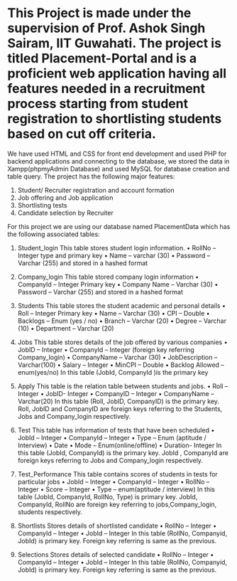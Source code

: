 # This Project is made under the supervision of Prof. Ashok Singh Sairam, IIT Guwahati. The project is titled Placement-Portal and is a proficient web application having all features needed in a recruitment process starting from student registration to shortlisting students based on cut off criteria.

We have used HTML and CSS for front end development and used PHP for backend applications and connecting to the database, we stored the data in Xampp(phpmyAdmin Database) and used MySQL for database creation and table query.
The project has the following major features:
1. Student/ Recruiter registration and account formation
2. Job offering and Job application
3. Shortlisting tests
4. Candidate selection by Recruiter


For this project we are using our database named PlacementData which has the following associated tables:

1. Student_login
This table stores student login information.
•	RollNo – Integer type and primary key
•	Name – varchar (30)
•	Password – Varchar (255)  and stored in a hashed format

2. Company_login
This table stored company login information
•	CompanyId – Integer Primary key
•	Company Name – Varchar (30)
•	Password – Varchar (255) and stored in a hashed format

3. Students
This table stores the student academic and personal details
•	Roll – Integer Primary key 
•	Name – Varchar (30)
•	CPI – Double
•	Backlogs – Enum (yes / no)
•	Branch – Varchar (20)
•	Degree – Varchar (10)
•	Department – Varchar (20)

4. Jobs
This table stores details of the job offered by various companies
•	JobID – Integer 
•	CompanyId – Integer (foreign key referring Company_login) 
•	CompanyName – Varchar (30)
•	JobDescription – Varchar(100)
•	Salary – Integer
•	MinCPI – Double
•	Backlog Allowed – enum(yes/no)
In this table (JobId, CompanyId )is the primary key

5. Apply
This table is the relation table between students and jobs.
•	Roll – Integer
•	JobID- Integer
•	CompanyID – Integer
•	CompanyName – Varchar(20)
In this table (Roll, JobID, CompanyID) is the primary key.
Roll, JobID and CompanyID are foreign keys referring to the Students, Jobs and Company_login respectively.

6. Test
This table has information of tests that have been scheduled
•	JobId – Integer
•	CompanyId – Integer
•	Type – Enum (aptitude / Interview)
•	Date 
•	Mode – Enum(online/offline)
•	Duration- Integer
In this table (JobId, CompanyId) is the primary key.
JobId , CompanyId are foreign keys referring to Jobs and Company_login respectively.

7. Test_Performance
This table contains scores of students in tests for particular jobs
•	JobId – Integer
•	CompanyId – Integer
•	RollNo – Integer
•	Score – Integer
•	Type – enum(aptitude / interview)
In this table (JobId, CompanyId, RollNo, Type) is primary key.
JobId, CompanyId, RollNo are foreign key referring to jobs,Company_login, students respectively.

8. Shortlists
Stores details of shortlisted candidate
•	RollNo – Integer
•	CompanyId – Integer
•	JobId – Integer
In this table (RollNo, Companyid, JobId) is primary key.
Foreign key referring is same as the previous.


9. Selections
Stores details of selected candidate
•	RollNo – Integer
•	CompanyId – Integer
•	JobId – Integer
In this table (RollNo, Companyid, JobId) is primary key.
Foreign key referring is same as the previous.
